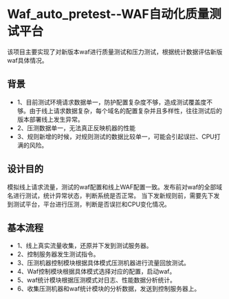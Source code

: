 # Waf_auto_pretest--WAF自动化质量测试平台
该项目主要实现了对新版本waf进行质量测试和压力测试，根据统计数据评估新版waf具体情况。
## 背景
* 1、目前测试环境请求数据单一，防护配置复杂度不够，造成测试覆盖度不够。由于线上请求数据复杂，每个域名的配置复杂并且多样性，往往测试后的版本部署线上发生异常。
* 2、压测数据单一，无法真正反映机器的性能
* 3、规则新增的时候，对规则测试的数据比较单一，可能会引起误拦、CPU打满的风险。

## 设计目的

模拟线上请求流量，测试的waf配置和线上WAF配置一致。发布前对waf的全部域名进行测试，统计异常状态，判断系统是否正常。
当下发新规则前，需要先下发到测试平台，平台进行压测，判断是否误拦和CPU变化情况。
## 基本流程
* 1、线上真实流量收集，还原并下发到测试服务器。
* 2、控制服务器发生测试指令。
* 3、压测机器控制模块根据具体模式压测机器进行流量回放测试。
* 4、Waf控制模块根据具体模式选择对应的配置，启动waf。
* 5、waf统计模块根据压测模式对日志、性能数据分析统计。
* 6、收集压测机器和waf统计模块的分析数据，发送到控制服务器上。
